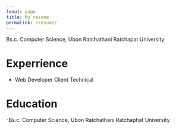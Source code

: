 ```yaml
---
leout: page
title: My resume
permalink: /resume/
---
```

Bs.c. Computer Science, Ubon Ratchathani Ratchapat University

# Experrience
- Web Developer Client Technical

# Education
-Bs.c. Computer Science, Ubon Ratchathani Ratchaphat University
